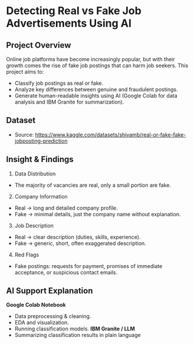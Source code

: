 # Detecting Real vs Fake Job Advertisements Using AI

##  Project Overview
Online job platforms have become increasingly popular, but with their growth comes the rise of fake job postings that can harm job seekers.
This project aims to:
- Classify job postings as real or fake.
- Analyze key differences between genuine and fraudulent postings.
- Generate human-readable insights using AI (Google Colab for data analysis and IBM Granite for summarization).

## Dataset
- Source: https://www.kaggle.com/datasets/shivamb/real-or-fake-fake-jobposting-prediction

## Insight & Findings
1. Data Distribution
- The majority of vacancies are real, only a small portion are fake.
2. Company Information
- Real → long and detailed company profile.
- Fake → minimal details, just the company name without explanation.
3. Job Description
- Real → clear description (duties, skills, experience).
- Fake → generic, short, often exaggerated description.
4. Red Flags
- Fake postings: requests for payment, promises of immediate acceptance, or suspicious contact emails.

## AI Support Explanation
**Google Colab Notebook**
- Data preprocessing & cleaning.
- EDA and visualization.
- Running classification models.
**IBM Granite / LLM**
- Summarizing classification results in plain language


